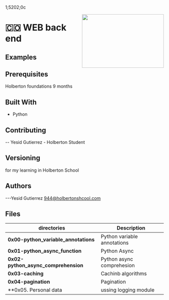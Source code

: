 	
1;5202;0c<p>
<img width="260" height="170" src="https://davidjohncoleman.com/wp-djc/wp-content/uploads/2017/06/HBTN-Borderless-CMYK-Logo-Vertical-Color-Black@1200ppi-300x236.png" align="right" >
</p>





# :colombia: WEB back end                                                              
## Examples
## Prerequisites
Holberton foundations 9 months
## Built With
- Python
## Contributing
-- Yesid Gutierrez - Holberton Student                                          
## Versioning
for my learning in Holberton School
## Authors
---Yesid Gutierrez  944@holbertonshcool.com                                    
                                                                               
## Files

|             directories               |             Description                  |
|--------------------------------| ---------------------------------------- |
|**0x00-python_variable_annotations**| Python variable annotations  |
|**0x01-python_async_function**| Python  Async  |
|**0x02-python_async_comprehension**| Python async comprehesion |
|**0x03-caching**| Cachinb algorithms |
|**0x04-pagination**| Pagination |
|**0x05. Personal data| ussing logging module |
